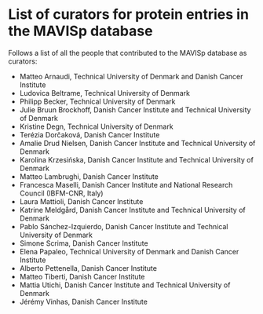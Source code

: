 # List of curators for protein entries in the MAVISp database

Follows a list of all the people that contributed to the MAVISp database as curators:

- Matteo Arnaudi, Technical University of Denmark and Danish Cancer Institute
- Ludovica Beltrame, Technical University of Denmark
- Philipp Becker, Technical University of Denmark
- Julie Bruun Brockhoff, Danish Cancer Institute and Technical University of Denmark
- Kristine Degn, Technical University of Denmark
- Terézia Dorčaková, Danish Cancer Institute
- Amalie Drud Nielsen, Danish Cancer Institute and Technical University of Denmark
- Karolina Krzesińska, Danish Cancer Institute and Technical University of Denmark
- Matteo Lambrughi, Danish Cancer Institute
- Francesca Maselli, Danish Cancer Institute and National Research Council (IBFM-CNR, Italy)
- Laura Mattioli, Danish Cancer Institute
- Katrine Meldgård, Danish Cancer Institute and Technical University of Denmark
- Pablo Sánchez-Izquierdo, Danish Cancer Institute and Technical University of Denmark
- Simone Scrima, Danish Cancer Institute
- Elena Papaleo, Technical University of Denmark and Danish Cancer Institute
- Alberto Pettenella, Danish Cancer Institute
- Matteo Tiberti, Danish Cancer Institute
- Mattia Utichi, Danish Cancer Institute and Technical University of Denmark
- Jérémy Vinhas, Danish Cancer Institute
